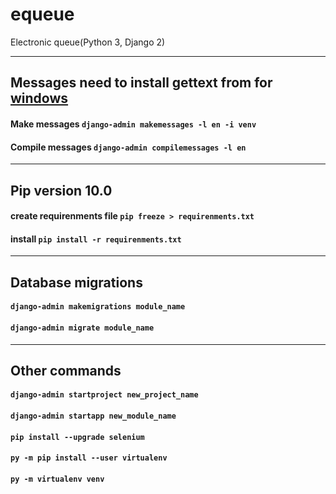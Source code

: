 # equeue
Electronic queue(Python 3, Django 2)

---

## Messages need to install gettext from for [windows](https://mlocati.github.io/articles/gettext-iconv-windows.html)

#### Make messages `django-admin makemessages -l en -i venv`
#### Compile messages `django-admin compilemessages -l en`
---

## Pip version 10.0

#### create requirenments file `pip freeze > requirenments.txt`
#### install `pip install -r requirenments.txt`
---

## Database migrations

#### `django-admin makemigrations module_name`
#### `django-admin migrate module_name`

---
## Other commands

#### `django-admin startproject new_project_name`
#### `django-admin startapp new_module_name`
#### `pip install --upgrade selenium`
#### `py -m pip install --user virtualenv`
#### `py -m virtualenv venv`
